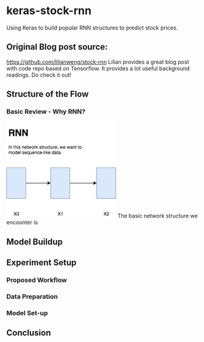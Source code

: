 # keras-stock-rnn
Using Keras to build popular RNN structures to predict stock prices.

## Original Blog post source:
https://github.com/lilianweng/stock-rnn Lilian provides a great blog post with code repo based on Tensorflow. It provides a lot useful background readings. Do check it out!

## Structure of the Flow
### Basic Review - Why RNN?
![alt text](RNN_Structure.jpg "A simplified version of RNN")
The basic network structure we encounter is 
## Model Buildup

## Experiment Setup
### Proposed Workflow
### Data Preparation
### Model Set-up
## Conclusion

